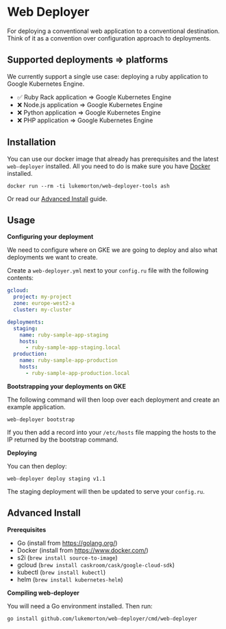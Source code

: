 # Web Deployer

For deploying a conventional web application to a conventional destination. Think of it as a convention over configuration approach to deployments.

## Supported deployments => platforms

We currently support a single use case: deploying a ruby application to Google Kubernetes Engine.

- ✅ Ruby Rack application => Google Kubernetes Engine
- ❌ Node.js application => Google Kubernetes Engine
- ❌ Python application => Google Kubernetes Engine
- ❌ PHP application => Google Kubernetes Engine

## Installation

You can use our docker image that already has prerequisites and the latest `web-deployer` installed. All you need to do is make sure you have [Docker](https://docs.docker.com/install/) installed.

```
docker run --rm -ti lukemorton/web-deployer-tools ash
```

Or read our [Advanced Install](#advanced-install) guide.

## Usage

**Configuring your deployment**

We need to configure where on GKE we are going to deploy and also what deployments we want to create.

Create a `web-deployer.yml` next to your `config.ru` file with the following contents:

``` yml
gcloud:
  project: my-project
  zone: europe-west2-a
  cluster: my-cluster

deployments:
  staging:
    name: ruby-sample-app-staging
    hosts:
      - ruby-sample-app-staging.local
  production:
    name: ruby-sample-app-production
    hosts:
      - ruby-sample-app-production.local
```

**Bootstrapping your deployments on GKE**

The following command will then loop over each deployment and create an example application.

```
web-deployer bootstrap
```

If you then add a record into your `/etc/hosts` file mapping the hosts to the IP returned by the bootstrap command.

**Deploying**

You can then deploy:

```
web-deployer deploy staging v1.1
```

The staging deployment will then be updated to serve your `config.ru`.

## Advanced Install

**Prerequisites**

 - Go (install from https://golang.org/)
 - Docker (install from https://www.docker.com/)
 - s2i (`brew install source-to-image`)
 - gcloud (`brew install caskroom/cask/google-cloud-sdk`)
 - kubectl (`brew install kubectl`)
 - helm (`brew install kubernetes-helm`)

**Compiling web-deployer**

You will need a Go environment installed. Then run:

```
go install github.com/lukemorton/web-deployer/cmd/web-deployer
```
